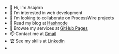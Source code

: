 - 👋  Hi, I’m Asbjørn
- 👀  I’m interested in web development
- 💞️  I’m looking to collaborate on ProcessWire projects
- 📝  Read my blog at [Hashnode](https://asbjorn.hashnode.dev/)
- 🌟  Browse my services at [GitHub Pages](https://snobjorn.github.io/)
- 📫  Contact me at [Gmail](mailto:asbjorn.ness+ghc@gmail.com)
- 🏆  See my skills at [LinkedIn](https://www.linkedin.com/in/asbjornness/)
- 
<!---
snobjorn/snobjorn is a ✨ special ✨ repository because its `README.md` (this file) appears on your GitHub profile.
You can click the Preview link to take a look at your changes.
--->
